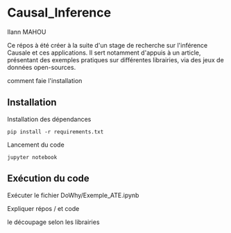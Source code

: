 # Causal_Inference

Ilann MAHOU


Ce répos à été créer à la suite d'un stage de recherche sur l'inférence Causale et ces applications.
Il sert notamment d'appuis à un article, présentant des exemples pratiques sur différentes librairies, via des jeux de données open-sources.


comment faie l'installation

## Installation

Installation des dépendances
```
pip install -r requirements.txt
```  

Lancement du code
```
jupyter notebook
```  

## Exécution du code
Exécuter le fichier DoWhy/Exemple_ATE.ipynb


Expliquer répos / et code

le découpage selon les librairies

